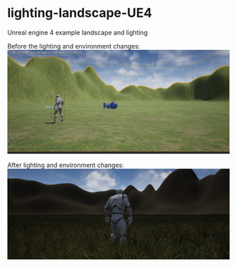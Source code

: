 # lighting-landscape-UE4

Unreal engine 4 example landscape and lighting 

Before the lighting and environment changes:
![alt text](./pictures/gamebefore.png)

After lighting and environment changes:
![alt text](./pictures/gamescreenshot.png)
